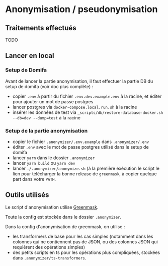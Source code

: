# Anonymisation / pseudonymisation

## Traitements effectués 

TODO

## Lancer en local

### Setup de Domifa

Avant de lancer la partie anonymisation, il faut effectuer la partie DB du setup de domifa (voir doc plus complète) :
- copier `.env` à partir du fichier `.env.dev.example.env` à la racine, et éditer pour ajouter un mot de passe postgres
- lancer postgres via `docker-compose.local.run.sh` à la racine
- insérer les données de test via `_scripts/db/restore-database-docker.sh --db=dev --dump=test` à la racine

### Setup de la partie anonymisation

- copier le fichier `.anonymizer/.env.example` dans `.anonymizer/.env` 
- éditer `.env` avec le mot de passe postgres utilisé dans le setup de domifa
- lancer `yarn` dans le dossier `.anonymizer` 
- lancer `yarn build` ou `yarn dev`
- lancer `./.anonymizer/anonymize.sh`  (à la première exécution le script le lien pour télécharger la bonne release de `greenmask`, à copier quelque part dans votre `PATH`. 

## Outils utilisés

Le script d'anonymisation utilise [Greenmask](https://greenmask.io/).

Toute la config est stockée dans le dossier `.anonymizer`.

Dans la config d'anonymisation de greenmask, on utilise : 
- les transformers de base pour les cas simples (notamment dans les colonnes qui ne contiennent pas de JSON, ou des colonnes JSON qui requièrent des opérations simples)
- des petits scripts en ts pour les opérations plus compliquées, stockées dans `.anonymizer/ts-transformers`.